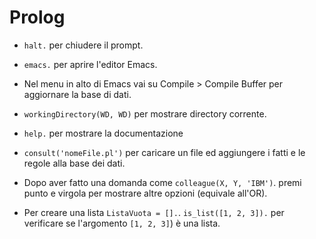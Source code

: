 # Prolog

* ```halt.``` per chiudere il prompt.

* ```emacs.``` per aprire l'editor Emacs.

* Nel menu in alto di Emacs vai su Compile > Compile Buffer per aggiornare la base di dati.

* ```workingDirectory(WD, WD)``` per mostrare directory corrente.

* ```help.``` per mostrare la documentazione

* ```consult('nomeFile.pl')``` per caricare un file ed aggiungere i fatti e le regole alla base dei dati.

* Dopo aver fatto una domanda come ```colleague(X, Y, 'IBM')```. premi punto e virgola per mostrare altre opzioni (equivale all'OR).

* Per creare una lista ```ListaVuota = [].```. ```is_list([1, 2, 3]).``` per verificare se l'argomento ```[1, 2, 3]```) è una lista.

